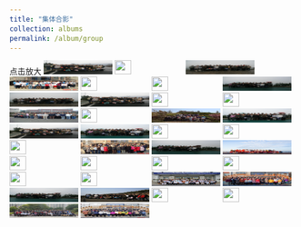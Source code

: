```yaml
---
title: "集体合影"
collection: albums
permalink: /album/group
---
```

点击放大
<a href="../keli_photo/group/WeChat Image_20220323142632.jpg"><img src="../keli_photo/group/WeChat Image_20220323142632.jpg" height="25" width="24%"></a>
<a href="../keli_photo/group/WeChat Image_20220323142639.jpg"><img src="../keli_photo/group/WeChat Image_20220323142639.jpg" height="25" width="24%"></a>
<a href="../keli_photo/group/WeChat Image_20220323142515.jpg"><img src="../keli_photo/group/WeChat Image_20220323142515.jpg" height="25" width="24%"></a>
<a href="../keli_photo/group/2009_0526.jpg"><img src="../keli_photo/group/2009_0526.jpg" height="25" width="24%"></a>
<a href="../keli_photo/group/WeChat Image_20220323142701.jpg"><img src="../keli_photo/group/WeChat Image_20220323142701.jpg" height="25" width="24%"></a>
<a href="../keli_photo/group/WeChat Image_20220328132052.jpg"><img src="../keli_photo/group/WeChat Image_20220328132052.jpg" height="25" width="24%"></a>
<a href="../keli_photo/group/WeChat Image_20220323142617.jpg"><img src="../keli_photo/group/WeChat Image_20220323142617.jpg" height="25" width="24%"></a>
<a href="../keli_photo/group/WeChat Image_20220323142355.jpg"><img src="../keli_photo/group/WeChat Image_20220323142355.jpg" height="25" width="24%"></a>
<a href="../keli_photo/group/WeChat Image_20220323142227.jpg"><img src="../keli_photo/group/WeChat Image_20220323142227.jpg" height="25" width="24%"></a>
<a href="../keli_photo/group/WeChat Image_20220323141112.jpg"><img src="../keli_photo/group/WeChat Image_20220323141112.jpg" height="25" width="24%"></a>
<a href="../keli_photo/group/2012.11.26.jpg"><img src="../keli_photo/group/2012.11.26.jpg" height="25" width="24%"></a>
<a href="../keli_photo/group/WeChat Image_20220328132724.jpg"><img src="../keli_photo/group/WeChat Image_20220328132724.jpg" height="25" width="24%"></a>
<a href="../keli_photo/group/2016.10.10.jpg"><img src="../keli_photo/group/2016.10.10.jpg" height="25" width="24%"></a>
<a href="../keli_photo/group/WeChat Image_20220322205024.jpg"><img src="../keli_photo/group/WeChat Image_20220322205024.jpg" height="25" width="24%"></a>
<a href="../keli_photo/group/WeChat Image_20220323142327.jpg"><img src="../keli_photo/group/WeChat Image_20220323142327.jpg" height="25" width="24%"></a>
<a href="../keli_photo/group/WeChat Image_20220323142254.jpg"><img src="../keli_photo/group/WeChat Image_20220323142254.jpg" height="25" width="24%"></a>
<a href="../keli_photo/group/WeChat Image_20220323142545.jpg"><img src="../keli_photo/group/WeChat Image_20220323142545.jpg" height="25" width="24%"></a>
<a href="../keli_photo/group/2015.9.14.jpg"><img src="../keli_photo/group/2015.9.14.jpg" height="25" width="24%"></a>
<a href="../keli_photo/group/WeChat Image_20220323140824.jpg"><img src="../keli_photo/group/WeChat Image_20220323140824.jpg" height="25" width="24%"></a>
<a href="../keli_photo/group/金石滩.jpg"><img src="../keli_photo/group/金石滩.jpg" height="25" width="24%"></a>
<a href="../keli_photo/group/2008_1.jpg"><img src="../keli_photo/group/2008_1.jpg" height="25" width="24%"></a>
<a href="../keli_photo/group/WeChat Image_20220323142448.jpg"><img src="../keli_photo/group/WeChat Image_20220323142448.jpg" height="25" width="24%"></a>
<a href="../keli_photo/group/微信图片_20220323131422.jpg"><img src="../keli_photo/group/微信图片_20220323131422.jpg" height="25" width="24%"></a>
<a href="../keli_photo/group/会议合影.jpg"><img src="../keli_photo/group/会议合影.jpg" height="25" width="24%"></a>
<a href="../keli_photo/group/WeChat Image_20220328132127.jpg"><img src="../keli_photo/group/WeChat Image_20220328132127.jpg" height="25" width="24%"></a>
<a href="../keli_photo/group/WeChat Image_20220323142644.jpg"><img src="../keli_photo/group/WeChat Image_20220323142644.jpg" height="25" width="24%"></a>
<a href="../keli_photo/group/WeChat Image_20220328131959.jpg"><img src="../keli_photo/group/WeChat Image_20220328131959.jpg" height="25" width="24%"></a>
<a href="../keli_photo/group/WeChat Image_20220323142649.jpg"><img src="../keli_photo/group/WeChat Image_20220323142649.jpg" height="25" width="24%"></a>
<a href="../keli_photo/group/IMG_6588.JPG"><img src="../keli_photo/group/IMG_6588.JPG" height="25" width="24%"></a>
<a href="../keli_photo/group/W020141024386453400645.jpg"><img src="../keli_photo/group/W020141024386453400645.jpg" height="25" width="24%"></a>
<a href="../keli_photo/group/2013_1223.jpg"><img src="../keli_photo/group/2013_1223.jpg" height="25" width="24%"></a>
<a href="../keli_photo/group/WeChat Image_20220323142601.jpg"><img src="../keli_photo/group/WeChat Image_20220323142601.jpg" height="25" width="24%"></a>
<a href="../keli_photo/group/WeChat Image_20220323135337.jpg"><img src="../keli_photo/group/WeChat Image_20220323135337.jpg" height="25" width="24%"></a>
<a href="../keli_photo/group/WeChat Image_20220323142656.jpg"><img src="../keli_photo/group/WeChat Image_20220323142656.jpg" height="25" width="24%"></a>
<a href="../keli_photo/group/海边.jpg"><img src="../keli_photo/group/海边.jpg" height="25" width="24%"></a>
<a href="../keli_photo/group/WeChat Image_20220322213943.jpg"><img src="../keli_photo/group/WeChat Image_20220322213943.jpg" height="25" width="24%"></a>
<a href="../keli_photo/group/20141201_GroupPhoto.jpg"><img src="../keli_photo/group/20141201_GroupPhoto.jpg" height="25" width="24%"></a>
